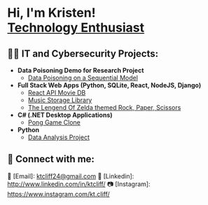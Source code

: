 <h1>Hi, I'm Kristen! <br/><a href="https://github.com/ktcliff"></a> <a href="http://www.linkedin.com/in/ktcliff">Technology Enthusiast</a></h1>

<h2>👨‍💻 IT and Cybersecurity Projects:</h2>

- <b>Data Poisoning Demo for Research Project</b>
  - [Data Poisoning on a Sequential Model](https://github.com/ktcliff/SequentialModelPoisoning)
- <b>Full Stack Web Apps (Python, SQLite, React, NodeJS, Django)</b>
  - [React API Movie DB](https://github.com/ktcliff/ReactAPIMovieDB)
  - [Music Storage Library](https://github.com/ktcliff/MusicLib)
  - [The Lengend Of Zelda themed Rock, Paper, Scissors](https://github.com/ktcliff/ZeldaRPS)
- <b>C# (.NET Desktop Applications)</b>
  - [Pong Game Clone](https://github.com/ktcliff/PongClone)
- <b>Python</b>
  - [Data Analysis Project](https://github.com/ktcliff/MyPetStoreDataAnalysisProject)

<h2> 🤳 Connect with me:</h2> 

 📧 [Email]: ktcliff24@gmail.com 
 💼 [Linkedin]: http://www.linkedin.com/in/ktcliff/ 
 📷 [Instagram]: https://www.instagram.com/kt.cliff/ 


<!--
**joshmadakor1/joshmadakor1** is a ✨ _special_ ✨ repository because its `README.md` (this file) appears on your GitHub profile.

Here are some ideas to get you started:

- 🔭 I’m currently working on ...
- 🌱 I’m currently learning ...
- 👯 I’m looking to collaborate on ...
- 🤔 I’m looking for help with ...
- 💬 Ask me about ...
- 📫 How to reach me: ...
- 😄 Pronouns: ...
- ⚡ Fun fact: ...
-->
